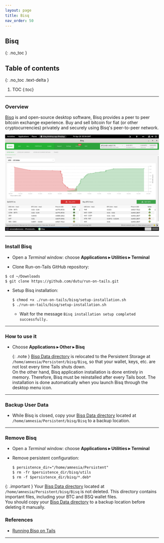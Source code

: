 ```yaml
---
layout: page
title: Bisq
nav_order: 50
---
```


## Bisq
{: .no_toc }

## Table of contents
{: .no_toc .text-delta }

1. TOC
{:toc}

---
### Overview

[Bisq] is and open-source desktop software, Bisq provides a peer to peer bitcoin exchange experience. Buy and sell bitcoin for fiat (or other cryptocurrencies) privately and securely using Bisq's peer-to-peer network.

![bisq.png](bisq.png)


---
### Install Bisq

* Open a _Terminal_ window:  choose **Applications ▸ Utilities ▸ Terminal**


* Clone Run-on-Tails GitHub repository:
```shell
$ cd ~/Downloads
$ git clone https://github.com/dutu/run-on-tails.git
```


* Setup Bisq installation:
  ```shell
  $ chmod +x ./run-on-tails/bisq/setup-installation.sh 
  $ ./run-on-tails/bisq/setup-installation.sh 
  ```
  * Wait for the message `Bisq installation setup completed successfully.`


---
### How to use it

* Choose **Applications ▸ Other ▸ Bisq**

  {: .note }
  [Bisq Data directory] is relocated to the Persistent Storage at `/home/amnesia/Persistent/bisq/Bisq`, so that your wallet, keys, etc. are not lost every time Tails shuts down.  
  On the other hand, Bisq application installation is done entirely in memory. Therefore, Bisq must be reinstalled after every Tails boot.
  The installation is done automatically when you launch Bisq through the desktop menu icon.


---
### Backup User Data

* While Bisq is closed, copy your [Bisq Data directory] located at `/home/amnesia/Persistent/bisq/Bisq` to a backup location.


---
### Remove Bisq

* Open a _Terminal_ window:  choose **Applications ▸ Utilities ▸ Terminal**


* Remove persistent configuration:
  ```shell
  $ persistence_dir="/home/amnesia/Persistent"
  $ rm -fr $persistence_dir/bisq/utils
  $ rm -f $persistence_dir/bisq/*.deb*
  ```

{: .important }
Your [Bisq Data directory] located at `/home/amnesia/Persistent/bisq/Bisq` is not deleted.
This directory contains important files, including your BTC and BSQ wallet files.  
You should copy your [Bisq Data directory] to a backup location before deleting it manually. 

### References

* [Running Bisq on Tails]

---
[Bisq]: https://bisq.network/
[Bisq Data directory]: https://bisq.wiki/Data_directory
[Running Bisq on Tails]: https://bisq.wiki/Running_Bisq_on_Tails
